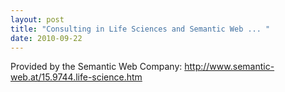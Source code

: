 ```yaml
---
layout: post
title: "Consulting in Life Sciences and Semantic Web ... "
date: 2010-09-22
---
```


Provided by the Semantic Web Company: <a href="http://www.semantic-web.at/15.9744.life-science.htm">http://www.semantic-web.at/15.9744.life-science.htm</a>
